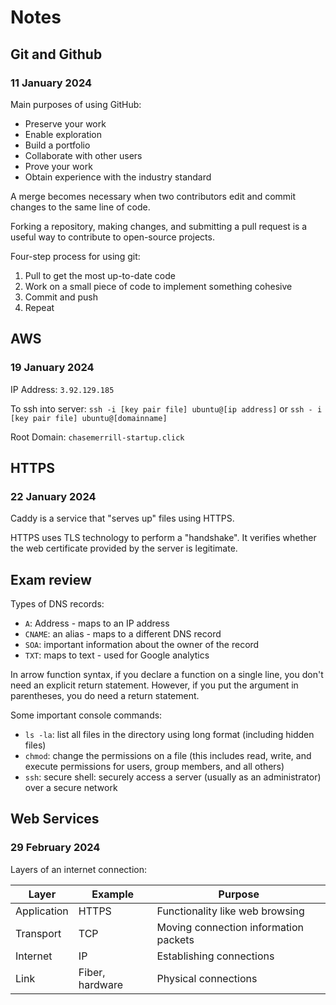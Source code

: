 # Notes

## Git and Github

### 11 January 2024

Main purposes of using GitHub:
- Preserve your work
- Enable exploration
- Build a portfolio
- Collaborate with other users
- Prove your work
- Obtain experience with the industry standard

A merge becomes necessary when two contributors edit and commit changes to the same line of code.

Forking a repository, making changes, and submitting a pull request is a useful way to contribute to open-source projects.

Four-step process for using git:
1. Pull to get the most up-to-date code
2. Work on a small piece of code to implement something cohesive
3. Commit and push
4. Repeat

## AWS

### 19 January 2024

IP Address: `3.92.129.185`

To ssh into server: `ssh -i [key pair file] ubuntu@[ip address]` or `ssh - i [key pair file] ubuntu@[domainname]`

Root Domain: `chasemerrill-startup.click`

## HTTPS

### 22 January 2024

Caddy is a service that "serves up" files using HTTPS.

HTTPS uses TLS technology to perform a "handshake". It verifies whether the web certificate provided by the server is legitimate.

## Exam review

Types of DNS records:
- `A`: Address - maps to an IP address
- `CNAME`: an alias - maps to a different DNS record
- `SOA`: important information about the owner of the record
- `TXT`: maps to text - used for Google analytics

In arrow function syntax, if you declare a function on a single line, you don't need an explicit return statement. However, if you put the argument in parentheses, you do need a return statement.

Some important console commands:
- `ls -la`: list all files in the directory using long format (including hidden files)
- `chmod`: change the permissions on a file (this includes read, write, and execute permissions for users, group members, and all others)
- `ssh`: secure shell: securely access a server (usually as an administrator) over a secure network

## Web Services

### 29 February 2024

Layers of an internet connection:

Layer        | Example          | Purpose
-------------|------------------|--------------------------------------
Application  | HTTPS            | Functionality like web browsing
Transport    | TCP              | Moving connection information packets
Internet     | IP               |	Establishing connections
Link         | Fiber, hardware  |	Physical connections
